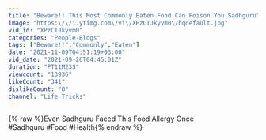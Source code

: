 ```yaml
---
title: "Beware!! This Most Commonly Eaten Food Can Poison You Sadhguru"
image: "https:\/\/i.ytimg.com\/vi\/XPzCTJkyvm0\/hqdefault.jpg"
vid_id: "XPzCTJkyvm0"
categories: "People-Blogs"
tags: ["Beware!!","Commonly","Eaten"]
date: "2021-11-09T04:51:19+03:00"
vid_date: "2021-09-26T04:45:01Z"
duration: "PT11M23S"
viewcount: "13936"
likeCount: "341"
dislikeCount: "8"
channel: "Life Tricks"
---
```

{% raw %}Even Sadhguru Faced This Food Allergy Once <br />#Sadhguru #Food #Health{% endraw %}
